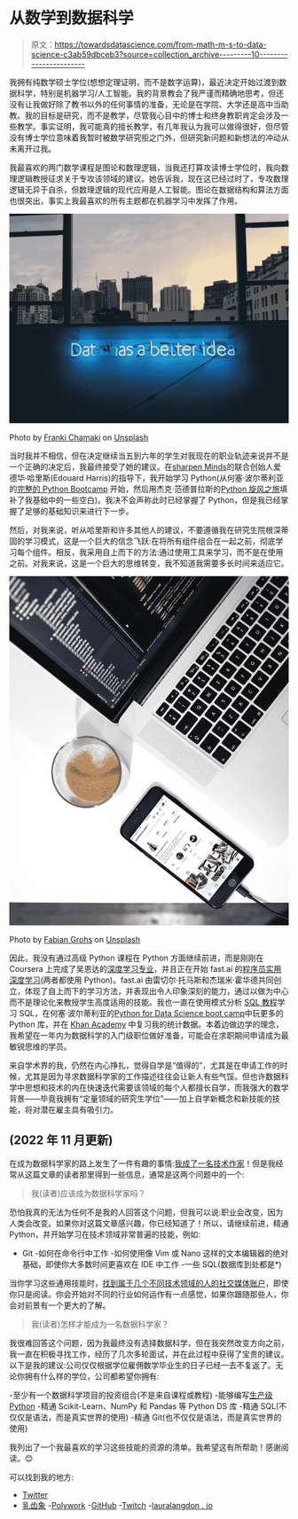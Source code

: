 # 从数学到数据科学

> 原文：<https://towardsdatascience.com/from-math-m-s-to-data-science-c3ab59dbceb3?source=collection_archive---------10----------------------->

我拥有纯数学硕士学位(想想定理证明，而不是数字运算)，最近决定开始过渡到数据科学，特别是机器学习/人工智能。我的背景教会了我严谨而精确地思考，但还没有让我做好除了教书以外的任何事情的准备，无论是在学院、大学还是高中当助教。我的目标是研究，而不是教学，尽管我心目中的博士和终身教职肯定会涉及一些教学。事实证明，我可能真的擅长教学，有几年我认为我可以做得很好，但尽管没有博士学位意味着我暂时被数学研究拒之门外，但研究新问题和新想法的冲动从未离开过我。

我最喜欢的两门数学课程是图论和数理逻辑，当我还打算攻读博士学位时，我向数理逻辑教授征求关于专攻该领域的建议。她告诉我，现在这已经过时了，专攻数理逻辑无异于自杀，但数理逻辑的现代应用是人工智能。图论在数据结构和算法方面也很突出，事实上我最喜欢的所有主题都在机器学习中发挥了作用。

![](img/c8688defe7d62104fef3b1b17a39a800.png)

Photo by [Franki Chamaki](https://unsplash.com/photos/z4H9MYmWIMA?utm_source=unsplash&utm_medium=referral&utm_content=creditCopyText) on [Unsplash](https://unsplash.com/search/photos/machine-learning?utm_source=unsplash&utm_medium=referral&utm_content=creditCopyText)

当时我并不相信，但在决定继续当五到六年的学生对我现在的职业轨迹来说并不是一个正确的决定后，我最终接受了她的建议。在[sharpen Minds](https://www.sharpestminds.com/)的联合创始人爱德华·哈里斯(Edouard Harris)的指导下，我开始学习 Python(从何塞·波尔蒂利亚的[完整的 Python Bootcamp](https://www.udemy.com/complete-python-bootcamp/) 开始，然后用杰克·范德普拉斯的[Python 旋风之旅](https://github.com/jakevdp/WhirlwindTourOfPython)填补了我基础中的一些空白)。我决不会声称此时已经掌握了 Python，但是我已经掌握了足够的基础知识来进行下一步。

然后，对我来说，听从哈里斯和许多其他人的建议，不要遵循我在研究生院根深蒂固的学习模式，这是一个巨大的信念飞跃:在将所有组件组合在一起之前，彻底学习每个组件。相反，我采用自上而下的方法:通过使用工具来学习，而不是在使用之前。对我来说，这是一个巨大的思维转变，我不知道我需要多长时间来适应它。

![](img/bbbc7f802bc932e4585ccbab53f7e2d1.png)

Photo by [Fabian Grohs](https://unsplash.com/photos/PuxTq4DwUHE?utm_source=unsplash&utm_medium=referral&utm_content=creditCopyText) on [Unsplash](https://unsplash.com/search/photos/coding?utm_source=unsplash&utm_medium=referral&utm_content=creditCopyText)

因此，我没有通过高级 Python 课程在 Python 方面继续前进，而是刚刚在 Coursera 上完成了吴恩达的[深度学习专业](https://www.coursera.org/specializations/deep-learning)，并且正在开始 fast.ai 的[程序员实用深度学习](https://course.fast.ai/)(两者都使用 Python)。fast.ai 由雷切尔·托马斯和杰瑞米·霍华德共同创立，体现了自上而下的学习方法，并表现出令人印象深刻的能力，通过以做为中心而不是理论化来教授学生高度适用的技能。我也一直在使用模式分析 [SQL 教程](https://mode.com/resources/sql-tutorial/)学习 SQL，在何塞·波尔蒂利亚的[Python for Data Science boot camp](https://www.udemy.com/python-for-data-science-and-machine-learning-bootcamp/)中玩更多的 Python 库，并在 [Khan Academy](https://www.khanacademy.org/math/ap-statistics) 中复习我的统计数据。本着边做边学的理念，我希望在一年内为数据科学的入门级职位做好准备，可能会在求职期间申请成为最敏锐思维的学员。

来自学术界的我，仍然在内心挣扎，觉得自学是“值得的”，尤其是在申请工作的时候，尤其是因为寻求数据科学家的工作描述往往会让新人有些气馁。但也许数据科学中思想和技术的内在快速迭代需要该领域的每个人都擅长自学，而我强大的数学背景——毕竟我拥有“定量领域的研究生学位”——加上自学新概念和新技能的技能，将对潜在雇主具有吸引力。

## (2022 年 11 月更新)

在成为数据科学家的路上发生了一件有趣的事情:[我成了一名技术作家](https://www.blog.lauralangdon.io/how-i-became-a-technical-writer)！但是我经常从这篇文章的读者那里得到一些信息，通常是这两个问题中的一个:

> 我(读者)应该成为数据科学家吗？

恐怕我真的无法为任何不是我的人回答这个问题，但我可以说:职业会改变，因为人类会改变。如果你对这篇文章感兴趣，你已经知道了！所以，请继续前进，精通 Python，并开始学习在技术领域非常普遍的技能，例如:

- Git
-如何在命令行中工作
-如何使用像 Vim 或 Nano 这样的文本编辑器的绝对基础，即使你大多数时间更喜欢在 IDE 中工作
-一些 SQL(数据库到处都是*)

当你学习这些通用技能时，[找到属于几个不同技术领域的人的社交媒体账户](https://www.blog.lauralangdon.io/how-to-use-social-media-in-your-job-hunt)，即使你只是阅读。你会开始对不同的行业如何运作有一点感觉，如果你跟随那些人，你会对前景有一个更大的了解。

> 我(读者)怎样才能成为一名数据科学家？

我很难回答这个问题，因为我最终没有选择数据科学，但在我突然改变方向之前，我一直在积极寻找工作，经历了几次多轮面试，并在此过程中获得了宝贵的建议。以下是我的建议:公司仅仅根据学位雇佣数学毕业生的日子已经一去不复返了。无论你拥有什么样的学位，公司都希望你拥有:

-至少有一个数据科学项目的投资组合(不是来自课程或教程)
-能够编写[生产级 Python](/how-to-write-a-production-level-code-in-data-science-5d87bd75ced)
-精通 Scikit-Learn、NumPy 和 Pandas 等 Python DS 库
-精通 SQL(不仅仅是语法，而是真实世界的使用)
-精通 Git(也不仅仅是语法，而是真实世界的使用)

我列出了一个我最喜欢的学习这些技能的资源的清单。我希望这有所帮助！感谢阅读。😊

可以找到我的地方:

- [Twitter](https://twitter.com/laura_e_langdon)
- [乳齿象](https://mastodon.social/@g0g0gadget)
-[Polywork](https://www.polywork.com/lauralangdon)
-[GitHub](https://github.com/LauraLangdon)
-[Twitch](https://www.twitch.tv/go_g0_gadget)
-[lauralangdon . io](https://lauralangdon.io)